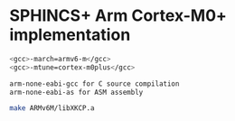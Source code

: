 # SPHINCS+ Arm Cortex-M0+ implementation

```sh
<gcc>-march=armv6-m</gcc>
<gcc>-mtune=cortex-m0plus</gcc>

arm-none-eabi-gcc for C source compilation
arm-none-eabi-as for ASM assembly

make ARMv6M/libXKCP.a
```